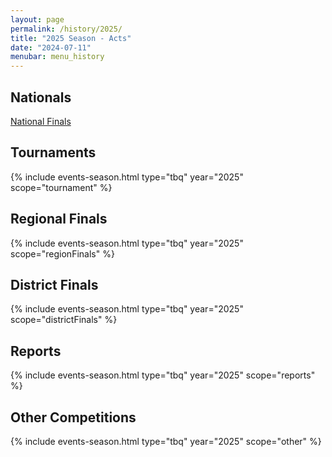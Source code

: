 ```yaml
---
layout: page
permalink: /history/2025/
title: "2025 Season - Acts"
date: "2024-07-11"
menubar: menu_history
---
```


<!-- <img src="{% link assets/2024/Banner Empty.jpg %}" alt="Cover Art" style="max-height:400px" /> -->

## Nationals

<a href="{% link _pages/history/2025/nationals/index.md %}" class="button is-primary">National Finals</a>

## Tournaments

{% include events-season.html type="tbq" year="2025" scope="tournament" %}

## Regional Finals

{% include events-season.html type="tbq" year="2025" scope="regionFinals" %}

## District Finals

{% include events-season.html type="tbq" year="2025" scope="districtFinals" %}

## Reports

{% include events-season.html type="tbq" year="2025" scope="reports" %}

## Other Competitions

{% include events-season.html type="tbq" year="2025" scope="other" %}
